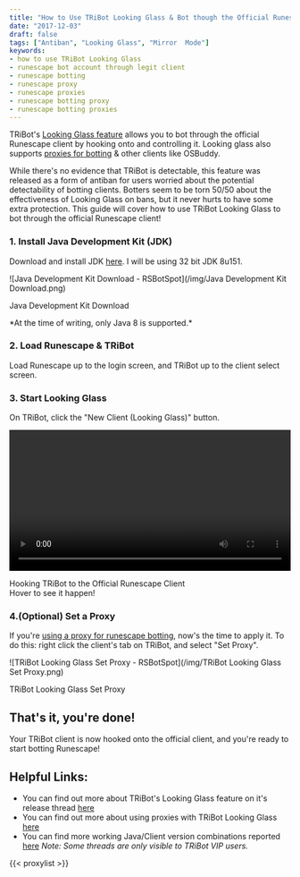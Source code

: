```yaml
---
title: "How to Use TRiBot Looking Glass & Bot though the Official Runescape Client"
date: "2017-12-03"
draft: false
tags: ["Antiban", "Looking Glass", "Mirror  Mode"]
keywords:
- how to use TRiBot Looking Glass
- runescape bot account through legit client
- runescape botting
- runescape proxy
- runescape proxies
- runescape botting proxy
- runescape botting proxies
---
```

TRiBot's [Looking Glass feature](https://tribot.org/forums/topic/48785-what-is-looking-glass/?tab=comments#comment-577526) allows you to bot through the official Runescape client by hooking onto and controlling it. Looking glass also supports [proxies for botting](/post/all-about-proxies-for-runescape-botting/) & other clients like OSBuddy.

<!--more-->
While there's no evidence that TRiBot is detectable, this feature was released as a form of antiban for users worried about the potential detectability of botting clients. Botters seem to be torn 50/50 about the effectiveness of Looking Glass on bans, but it never hurts to have some extra protection. This guide will cover how to use TRiBot Looking Glass to bot through the official Runescape client!

### **1. Install Java Development Kit (JDK)** ###
Download and install JDK [here](http://www.oracle.com/technetwork/java/javase/downloads/jdk8-downloads-2133151.html).
I will be using 32 bit JDK 8u151.
<div class="caption">
![Java Development Kit Download - RSBotSpot](/img/Java Development Kit Download.png)
<p class="caption-text">Java Development Kit Download</p>
</div>
*At the time of writing, only Java 8 is supported.*

### **2. Load Runescape & TRiBot** ###
Load Runescape up to the login screen, and TRiBot up to the client select screen.

### **3. Start Looking Glass** ###
On TRiBot, click the "New Client (Looking Glass)" button.
<div class="caption">
  <video id="video" onmouseover="play()" onmouseout="currentTime=0;pause();" style="width:100%">
    <source src="/img/Hooking TRiBot Looking Glass to Runescape.mp4" type="video/mp4" />
    Your browser does not support HTML5 video.
  </video>
  <p class="caption-text">Hooking TRiBot to the Official Runescape Client<br>Hover to see it happen!</p>
</div>

### **4.(Optional) Set a Proxy** ###
If you're [using a proxy for runescape botting](/post/all-about-proxies-for-runescape-botting/), now's the time to apply it.
To do this: right click the client's tab on TRiBot, and select "Set Proxy".
<div class="caption">
![TRiBot Looking Glass Set Proxy - RSBotSpot](/img/TRiBot Looking Glass Set Proxy.png)
<p class="caption-text">TRiBot Looking Glass Set Proxy</p>
</div>

## **That's it, you're done!** ##
Your TRiBot client is now hooked onto the official client, and you're ready to start botting Runescape!

## **Helpful Links:** ##
* You can find out more about TRiBot's Looking Glass feature on it's release thread [here](https://tribot.org/forums/topic/47328-introducing-looking-glass-beta/)
* You can find out more about using proxies with TRiBot Looking Glass [here](https://tribot.org/forums/topic/49479-notice-proxy-usage/)<br>
* You can find more working Java/Client version combinations reported [here](https://tribot.org/forums/topic/73658-whats-your-looking-glass-setup/)
*Note: Some threads are only visible to TRiBot VIP users.*

{{< proxylist >}}
